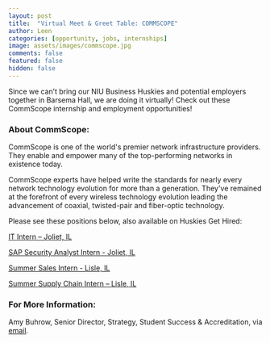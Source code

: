 ```yaml
---
layout: post
title:  "Virtual Meet & Greet Table: COMMSCOPE"
author: Leen
categories: [opportunity, jobs, internships]
image: assets/images/commscope.jpg
comments: false
featured: false
hidden: false
---
```

Since we can’t bring our NIU Business Huskies and potential employers together in Barsema Hall, we are doing it virtually! Check out these CommScope internship and employment opportunities!

### About CommScope:
CommScope is one of the world's premier network infrastructure providers. They enable and empower many of the top-performing networks in existence today.

CommScope experts have helped write the standards for nearly every network technology evolution for more than a generation. They've remained at the forefront of every wireless technology evolution leading the advancement of coaxial, twisted-pair and fiber-optic technology.

Please see these positions below, also available on Huskies Get Hired:

<a href="https://jobs.commscope.com/job/Joliet-IT-Intern-IL-60433/629496200/">IT Intern – Joliet, IL</a>

<a href="https://jobs.commscope.com/job/Joliet-SAP-Security-Analyst-Intern-IL-60433/629496300/">SAP Security Analyst Intern - Joliet, IL</a>

<a href="https://jobs.commscope.com/job/Lisle-Sales-Intern-IL-60532/630537800/">Summer Sales Intern - Lisle, IL</a>

<a href="https://jobs.commscope.com/job/Lisle-New-Product-Development-and-Cost-Optimization-Intern-IL-60532/629084600/">Summer Supply Chain Intern – Lisle, IL</a>

### For More Information:
Amy Buhrow, Senior Director, Strategy, Student Success & Accreditation, via 
<a href="mailto: abuhrow@niu.edu">email</a>.
